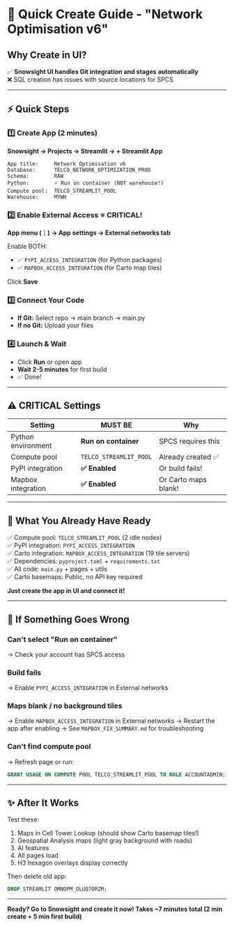 # 🚀 Quick Create Guide - "Network Optimisation v6"

## Why Create in UI?
✅ **Snowsight UI handles Git integration and stages automatically**  
❌ SQL creation has issues with source locations for SPCS

---

## ⚡ Quick Steps

### 1️⃣ Create App (2 minutes)
**Snowsight → Projects → Streamlit → + Streamlit App**

```
App title:     Network Optimisation v6
Database:      TELCO_NETWORK_OPTIMIZATION_PROD
Schema:        RAW
Python:        ⭐ Run on container (NOT warehouse!)
Compute pool:  TELCO_STREAMLIT_POOL
Warehouse:     MYWH
```

### 2️⃣ Enable External Access ⭐ CRITICAL!
**App menu (⋮) → App settings → External networks tab**

Enable BOTH:
- ✅ `PYPI_ACCESS_INTEGRATION` (for Python packages)
- ✅ `MAPBOX_ACCESS_INTEGRATION` (for Carto map tiles)

Click **Save**

### 3️⃣ Connect Your Code
- **If Git:** Select repo → main branch → main.py
- **If no Git:** Upload your files

### 4️⃣ Launch & Wait
- Click **Run** or open app
- **Wait 2-5 minutes** for first build
- ✅ Done!

---

## ⚠️ CRITICAL Settings

| Setting | MUST BE | Why |
|---------|---------|-----|
| Python environment | **Run on container** | SPCS requires this |
| Compute pool | `TELCO_STREAMLIT_POOL` | Already created ✅ |
| PyPI integration | **✅ Enabled** | Or build fails! |
| Mapbox integration | **✅ Enabled** | Or Carto maps blank! |

---

## 🎯 What You Already Have Ready

✅ Compute pool: `TELCO_STREAMLIT_POOL` (2 idle nodes)  
✅ PyPI integration: `PYPI_ACCESS_INTEGRATION`  
✅ Carto integration: `MAPBOX_ACCESS_INTEGRATION` (19 tile servers)  
✅ Dependencies: `pyproject.toml` + `requirements.txt`  
✅ All code: `main.py` + pages + utils  
✅ Carto basemaps: Public, no API key required

**Just create the app in UI and connect it!**

---

## 🐛 If Something Goes Wrong

### Can't select "Run on container"
→ Check your account has SPCS access

### Build fails
→ Enable `PYPI_ACCESS_INTEGRATION` in External networks

### Maps blank / no background tiles
→ Enable `MAPBOX_ACCESS_INTEGRATION` in External networks
→ Restart the app after enabling
→ See `MAPBOX_FIX_SUMMARY.md` for troubleshooting

### Can't find compute pool
→ Refresh page or run:
```sql
GRANT USAGE ON COMPUTE POOL TELCO_STREAMLIT_POOL TO ROLE ACCOUNTADMIN;
```

---

## ✨ After It Works

Test these:
1. Maps in Cell Tower Lookup (should show Carto basemap tiles!)
2. Geospatial Analysis maps (light gray background with roads)
3. AI features
4. All pages load
5. H3 hexagon overlays display correctly

Then delete old app:
```sql
DROP STREAMLIT OMNOPM_OLUQ7ORZM;
```

---

**Ready? Go to Snowsight and create it now! Takes ~7 minutes total (2 min create + 5 min first build)**
